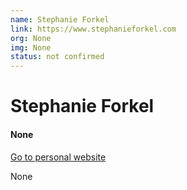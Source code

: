 ```yaml
---
name: Stephanie Forkel
link: https://www.stephanieforkel.com
org: None
img: None
status: not confirmed
---
```


# Stephanie Forkel

#### None

[Go to personal website](https://www.stephanieforkel.com)

None

        